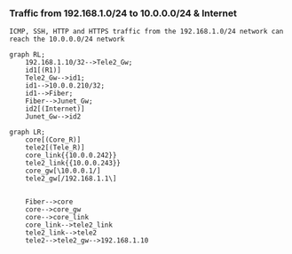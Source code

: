 
### Traffic from 192.168.1.0/24 to 10.0.0.0/24 & Internet

```ICMP, SSH, HTTP and HTTPS traffic from the 192.168.1.0/24 network can reach the 10.0.0.0/24 network```

```mermaid
graph RL;
    192.168.1.10/32-->Tele2_Gw;
    id1[(R1)]
    Tele2_Gw-->id1;
    id1-->10.0.0.210/32;
    id1-->Fiber;
    Fiber-->Junet_Gw;
    id2[(Internet)]
    Junet_Gw-->id2
```

```mermaid
graph LR;
    core[(Core_R)]
    tele2[(Tele_R)]
    core_link{{10.0.0.242}}
    tele2_link{{10.0.0.243}}
    core_gw[\10.0.0.1/]
    tele2_gw[/192.168.1.1\]

    
    Fiber-->core
    core-->core_gw
    core-->core_link
    core_link-->tele2_link
    tele2_link-->tele2
    tele2-->tele2_gw-->192.168.1.10






```

